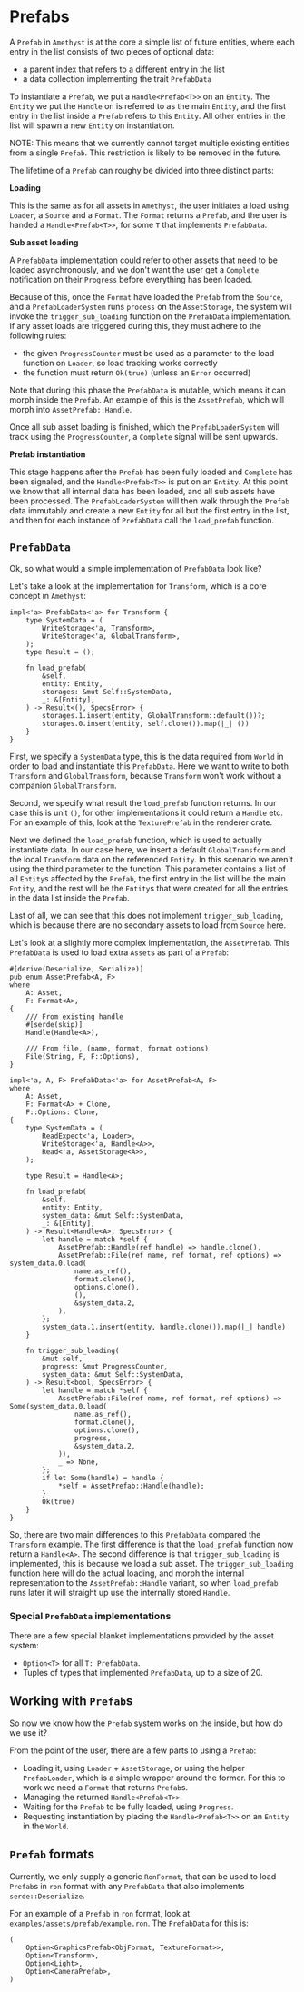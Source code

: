 # Prefabs

A `Prefab` in `Amethyst` is at the core a simple list of future entities, where each entry in 
the list consists of two pieces of optional data:

* a parent index that refers to a different entry in the list
* a data collection implementing the trait `PrefabData`

To instantiate a `Prefab`, we put a `Handle<Prefab<T>>` on an `Entity`. The `Entity` we put 
the `Handle` on is referred to as the main `Entity`, and the first entry in the list inside a 
`Prefab` refers to this `Entity`. All other entries in the list will spawn a new `Entity` on 
instantiation. 

NOTE: This means that we currently cannot target multiple existing entities from a single `Prefab`.
This restriction is likely to be removed in the future.

The lifetime of a `Prefab` can roughy be divided into three distinct parts:

**Loading**

This is the same as for all assets in `Amethyst`, the user initiates a load using `Loader`, a 
`Source` and a `Format`. The `Format` returns a `Prefab`, and the user is handed a `Handle<Prefab<T>>`,
for some `T` that implements `PrefabData`.

**Sub asset loading**

A `PrefabData` implementation could refer to other assets that need to be loaded asynchronously, and
we don't want the user get a `Complete` notification on their `Progress` before everything has been 
loaded.

Because of this, once the `Format` have loaded the `Prefab` from the `Source`, and a `PrefabLoaderSystem`
runs `process` on the `AssetStorage`, the system will invoke the `trigger_sub_loading` function on the
`PrefabData` implementation. If any asset loads are triggered during this, they must adhere to the following
rules:

* the given `ProgressCounter` must be used as a parameter to the load function on `Loader`, so load tracking
works correctly
* the function must return `Ok(true)` (unless an `Error` occurred)

Note that during this phase the `PrefabData` is mutable, which means it can morph inside the `Prefab`. An
example of this is the `AssetPrefab`, which will morph into `AssetPrefab::Handle`.

Once all sub asset loading is finished, which the `PrefabLoaderSystem` will track using the `ProgressCounter`,
a `Complete` signal will be sent upwards.

**Prefab instantiation**

This stage happens after the `Prefab` has been fully loaded and `Complete` has been signaled, and the 
`Handle<Prefab<T>>` is put on an `Entity`. At this point we know that all internal data has been loaded, 
and all sub assets have been processed. The `PrefabLoaderSystem` will then walk through the `Prefab` data 
immutably and create a new `Entity` for all but the first entry in the list, and then for each instance 
of `PrefabData` call the `load_prefab` function.

## `PrefabData`

Ok, so what would a simple implementation of `PrefabData` look like?

Let's take a look at the implementation for `Transform`, which is a core concept in `Amethyst`:

```rust,ignore
impl<'a> PrefabData<'a> for Transform {
    type SystemData = (
        WriteStorage<'a, Transform>,
        WriteStorage<'a, GlobalTransform>,
    );
    type Result = ();

    fn load_prefab(
        &self,
        entity: Entity,
        storages: &mut Self::SystemData,
        _: &[Entity],
    ) -> Result<(), SpecsError> {
        storages.1.insert(entity, GlobalTransform::default())?;
        storages.0.insert(entity, self.clone()).map(|_| ())
    }
}
```

First, we specify a `SystemData` type, this is the data required from `World` in order to load and
instantiate this `PrefabData`. Here we want to write to both `Transform` and `GlobalTransform`, 
because `Transform` won't work without a companion `GlobalTransform`.

Second, we specify what result the `load_prefab` function returns. In our case this is unit `()`, for 
other implementations it could return a `Handle` etc. For an example of this, look at the `TexturePrefab`
in the renderer crate. 

Next we defined the `load_prefab` function, which is used to actually instantiate data. In our case here,
we insert a default `GlobalTransform` and the local `Transform` data on the referenced `Entity`. In this
scenario we aren't using the third parameter to the function. This parameter contains a list of all `Entity`s
affected by the `Prefab`, the first entry in the list will be the main `Entity`, and the rest will be the 
`Entity`s that were created for all the entries in the data list inside the `Prefab`.

Last of all, we can see that this does not implement `trigger_sub_loading`, which is because there
are no secondary assets to load from `Source` here.

Let's look at a slightly more complex implementation, the `AssetPrefab`. This `PrefabData` is used to
load extra `Asset`s as part of a `Prefab`:

```rust,ignore
#[derive(Deserialize, Serialize)]
pub enum AssetPrefab<A, F>
where
    A: Asset,
    F: Format<A>,
{
    /// From existing handle
    #[serde(skip)]
    Handle(Handle<A>),

    /// From file, (name, format, format options)
    File(String, F, F::Options),
}

impl<'a, A, F> PrefabData<'a> for AssetPrefab<A, F>
where
    A: Asset,
    F: Format<A> + Clone,
    F::Options: Clone,
{
    type SystemData = (
        ReadExpect<'a, Loader>,
        WriteStorage<'a, Handle<A>>,
        Read<'a, AssetStorage<A>>,
    );

    type Result = Handle<A>;

    fn load_prefab(
        &self,
        entity: Entity,
        system_data: &mut Self::SystemData,
        _: &[Entity],
    ) -> Result<Handle<A>, SpecsError> {
        let handle = match *self {
            AssetPrefab::Handle(ref handle) => handle.clone(),
            AssetPrefab::File(ref name, ref format, ref options) => system_data.0.load(
                name.as_ref(),
                format.clone(),
                options.clone(),
                (),
                &system_data.2,
            ),
        };
        system_data.1.insert(entity, handle.clone()).map(|_| handle)
    }

    fn trigger_sub_loading(
        &mut self,
        progress: &mut ProgressCounter,
        system_data: &mut Self::SystemData,
    ) -> Result<bool, SpecsError> {
        let handle = match *self {
            AssetPrefab::File(ref name, ref format, ref options) => Some(system_data.0.load(
                name.as_ref(),
                format.clone(),
                options.clone(),
                progress,
                &system_data.2,
            )),
            _ => None,
        };
        if let Some(handle) = handle {
            *self = AssetPrefab::Handle(handle);
        }
        Ok(true)
    }
}
```

So, there are two main differences to this `PrefabData` compared the `Transform` example.
The first difference is that the `load_prefab` function now return a `Handle<A>`.
The second difference is that `trigger_sub_loading` is implemented, this is because we load 
a sub asset. The `trigger_sub_loading` function here will do the actual loading, and morph the
internal representation to the `AssetPrefab::Handle` variant, so when `load_prefab` runs later
it will straight up use the internally stored `Handle`.

### Special `PrefabData` implementations

There are a few special blanket implementations provided by the asset system:

* `Option<T>` for all `T: PrefabData`.
* Tuples of types that implemented `PrefabData`, up to a size of 20.

## Working with `Prefab`s

So now we know how the `Prefab` system works on the inside, but how do we use it?

From the point of the user, there are a few parts to using a `Prefab`: 

* Loading it, using `Loader` + `AssetStorage`, or using the helper `PrefabLoader`, which is a
 simple wrapper around the former. For this to work we need a `Format` that returns `Prefab`s.
* Managing the returned `Handle<Prefab<T>>`.
* Waiting for the `Prefab` to be fully loaded, using `Progress`.
* Requesting instantiation by placing the `Handle<Prefab<T>>` on an `Entity` in the `World`.

## `Prefab` formats

Currently, we only supply a generic `RonFormat`, that can be used to load `Prefab`s in `ron` 
format with any `PrefabData` that also implements `serde::Deserialize`.

For an example of a `Prefab` in `ron` format, look at `examples/assets/prefab/example.ron`. The
`PrefabData` for this is:
 
```rust,ignore
(
    Option<GraphicsPrefab<ObjFormat, TextureFormat>>,
    Option<Transform>,
    Option<Light>,
    Option<CameraPrefab>,
)
```

